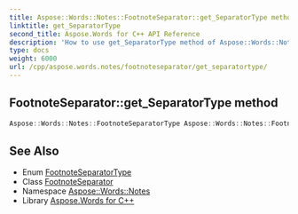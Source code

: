 ```yaml
---
title: Aspose::Words::Notes::FootnoteSeparator::get_SeparatorType method
linktitle: get_SeparatorType
second_title: Aspose.Words for C++ API Reference
description: 'How to use get_SeparatorType method of Aspose::Words::Notes::FootnoteSeparator class in C++.'
type: docs
weight: 6000
url: /cpp/aspose.words.notes/footnoteseparator/get_separatortype/
---
```

## FootnoteSeparator::get_SeparatorType method




```cpp
Aspose::Words::Notes::FootnoteSeparatorType Aspose::Words::Notes::FootnoteSeparator::get_SeparatorType() const
```

## See Also

* Enum [FootnoteSeparatorType](../../footnoteseparatortype/)
* Class [FootnoteSeparator](../)
* Namespace [Aspose::Words::Notes](../../)
* Library [Aspose.Words for C++](../../../)
